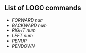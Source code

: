 ## List of LOGO commands

* *FORWARD*  _num_
* *BACKWARD* _num_
* *RIGHT* _num_
* *LEFT* _num_
* *PENUP*
* *PENDOWN*
